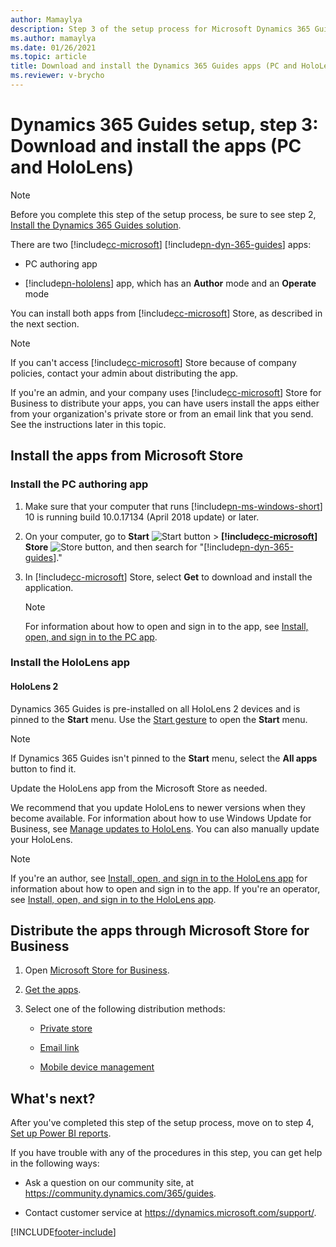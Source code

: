 ```yaml
---
author: Mamaylya
description: Step 3 of the setup process for Microsoft Dynamics 365 Guides. In this step, you download and install the PC and HoloLens apps.
ms.author: mamaylya
ms.date: 01/26/2021
ms.topic: article
title: Download and install the Dynamics 365 Guides apps (PC and HoloLens)
ms.reviewer: v-brycho
---
```


# Dynamics 365 Guides setup, step 3: Download and install the apps (PC and HoloLens)

> [!NOTE]
> Before you complete this step of the setup process, be sure to see step 2, [Install the Dynamics 365 Guides solution](setup-step-two.md).

There are two [!include[cc-microsoft](../includes/cc-microsoft.md)] [!include[pn-dyn-365-guides](../includes/pn-dyn-365-guides.md)] apps:

- PC authoring app

- [!include[pn-hololens](../includes/pn-hololens.md)] app, which has an **Author** mode and an **Operate** mode

You can install both apps from [!include[cc-microsoft](../includes/cc-microsoft.md)] Store, as described in the next section.

> [!NOTE]
> If you can't access [!include[cc-microsoft](../includes/cc-microsoft.md)] Store because of company policies, contact your admin about distributing the app.

If you're an admin, and your company uses [!include[cc-microsoft](../includes/cc-microsoft.md)] Store for Business to distribute your apps, you can have users install the apps either from your organization's private store or from an email link that you send. See the instructions later in this topic.

## Install the apps from Microsoft Store

### Install the PC authoring app

1. Make sure that your computer that runs [!include[pn-ms-windows-short](../includes/pn-ms-windows-short.md)] 10 is running build 10.0.17134 (April 2018 update) or later.

2. On your computer, go to **Start** ![Start button](media/windows-button.png "Start button") \> **[!include[cc-microsoft](../includes/cc-microsoft.md)] Store** ![Store button](media/store-button.png "Store button"), and then search for "[!include[pn-dyn-365-guides](../includes/pn-dyn-365-guides.md)]."

3. In [!include[cc-microsoft](../includes/cc-microsoft.md)] Store, select **Get** to download and install the application.

    > [!NOTE]
    > For information about how to open and sign in to the app, see [Install, open, and sign in to the PC app](install-sign-in-pc-app.md).

### Install the HoloLens app

#### HoloLens 2

Dynamics 365 Guides is pre-installed on all HoloLens 2 devices and is pinned to the **Start** menu. Use the [Start gesture](operator-gestures-HL2.md) to open the **Start** menu. 

> [!NOTE]
> If Dynamics 365 Guides isn't pinned to the **Start** menu, select the **All apps** button to find it. 

Update the HoloLens app from the Microsoft Store as needed.

We recommend that you update HoloLens to newer versions when they become available. For information about how to use Windows Update for Business, see [Manage updates to HoloLens](/hololens/hololens-update-hololen). You can also manually update your HoloLens. 

> [!NOTE]
> If you're an author, see [Install, open, and sign in to the HoloLens app](install-sign-in-hololens-app.md) for information about how to open and sign in to the app. If you're an operator, see [Install, open, and sign in to the HoloLens app](install-sign-in-operator.md).

## Distribute the apps through Microsoft Store for Business

1. Open [Microsoft Store for Business](https://businessstore.microsoft.com/store).

2. [Get the apps](/microsoft-store/acquire-apps-microsoft-store-for-business).

3. Select one of the following distribution methods:

    - [Private store](/microsoft-store/distribute-apps-from-your-private-store)

    - [Email link](/microsoft-store/assign-apps-to-employees)

    - [Mobile device management](/microsoft-store/configure-mdm-provider-microsoft-store-for-business)

## What's next?

After you've completed this step of the setup process, move on to step 4, [Set up Power BI reports](setup-step-four.md).

If you have trouble with any of the procedures in this step, you can get help in the following ways:

- Ask a question on our community site, at <https://community.dynamics.com/365/guides>.

- Contact customer service at <https://dynamics.microsoft.com/support/>.


[!INCLUDE[footer-include](../includes/footer-banner.md)]